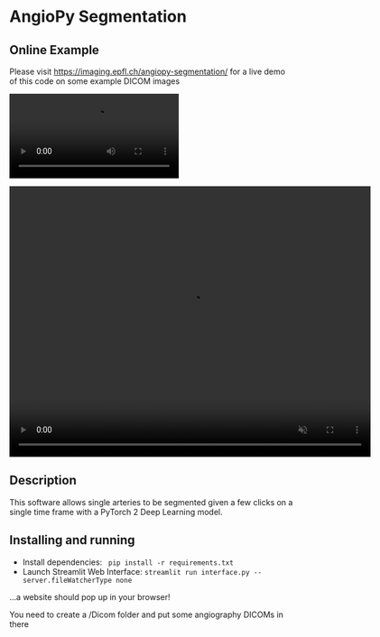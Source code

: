 # AngioPy Segmentation

## Online Example
Please visit https://imaging.epfl.ch/angiopy-segmentation/ for a live demo of this code on some example DICOM images

![Example Video](illustation.mp4)

<video width="640" height="480" controls autoplay muted src="illustation.mp4" type="video/mp4">
</video>

## Description
This software allows single arteries to be segmented given a few clicks on a single time frame with a PyTorch 2 Deep Learning model.

## Installing and running
 - Install dependencies: ` pip install -r requirements.txt`
 - Launch Streamlit Web Interface: `streamlit run interface.py --server.fileWatcherType none`

 ...a website should pop up in your browser!

 You need to create a /Dicom folder and put some angiography DICOMs in there
